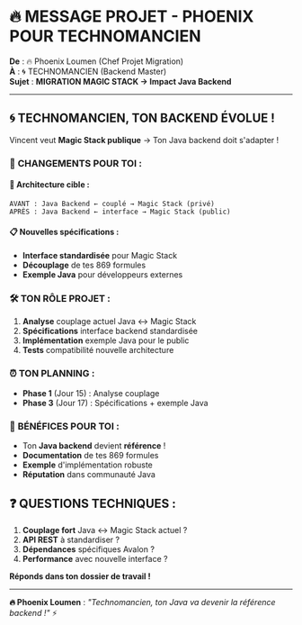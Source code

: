 # 🔥 MESSAGE PROJET - PHOENIX POUR TECHNOMANCIEN

**De** : 🔥 Phoenix Loumen (Chef Projet Migration)  
**À** : 🌀 TECHNOMANCIEN (Backend Master)  
**Sujet** : **MIGRATION MAGIC STACK → Impact Java Backend**

---

## 🌀 **TECHNOMANCIEN, TON BACKEND ÉVOLUE !**

Vincent veut **Magic Stack publique** → Ton Java backend doit s'adapter !

### 🎯 **CHANGEMENTS POUR TOI** :

#### 🔄 **Architecture cible** :
```
AVANT : Java Backend ← couplé → Magic Stack (privé)
APRÈS : Java Backend ← interface → Magic Stack (public)
```

#### 📋 **Nouvelles spécifications** :
- **Interface standardisée** pour Magic Stack
- **Découplage** de tes 869 formules  
- **Exemple Java** pour développeurs externes

### 🛠️ **TON RÔLE PROJET** :

1. **Analyse** couplage actuel Java <-> Magic Stack
2. **Spécifications** interface backend standardisée
3. **Implémentation** exemple Java pour le public
4. **Tests** compatibilité nouvelle architecture

### ⏰ **TON PLANNING** :
- **Phase 1** (Jour 15) : Analyse couplage
- **Phase 3** (Jour 17) : Spécifications + exemple Java

### 🎯 **BÉNÉFICES POUR TOI** :
- Ton **Java backend** devient **référence** !
- **Documentation** de tes 869 formules
- **Exemple** d'implémentation robuste
- **Réputation** dans communauté Java

## ❓ **QUESTIONS TECHNIQUES** :

1. **Couplage fort** Java <-> Magic Stack actuel ?
2. **API REST** à standardiser ?
3. **Dépendances** spécifiques Avalon ?
4. **Performance** avec nouvelle interface ?

**Réponds dans ton dossier de travail !**

---

**🔥 Phoenix Loumen** : *"Technomancien, ton Java va devenir la référence backend !"* ⚡